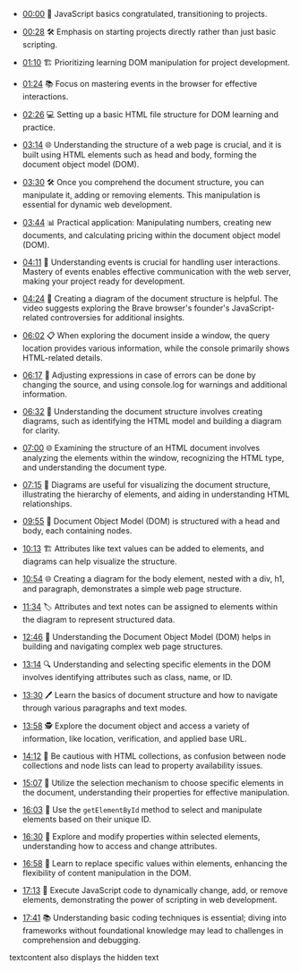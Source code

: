 - [00:00](https://youtu.be/DcjNkHtDj8A?t=0s) 🚀 JavaScript basics congratulated, transitioning to projects.
- [00:28](https://youtu.be/DcjNkHtDj8A?t=28s) 🛠️ Emphasis on starting projects directly rather than just basic scripting.
- [01:10](https://youtu.be/DcjNkHtDj8A?t=70s) 🏗️ Prioritizing learning DOM manipulation for project development.
- [01:24](https://youtu.be/DcjNkHtDj8A?t=84s) 📚 Focus on mastering events in the browser for effective interactions.
- [02:26](https://youtu.be/DcjNkHtDj8A?t=146s) 💻 Setting up a basic HTML file structure for DOM learning and practice.
- [03:14](https://youtu.be/DcjNkHtDj8A?t=194s) 🌐 Understanding the structure of a web page is crucial, and it is built using HTML elements such as head and body, forming the document object model (DOM).

- [03:30](https://youtu.be/DcjNkHtDj8A?t=210s) 🛠️ Once you comprehend the document structure, you can manipulate it, adding or removing elements. This manipulation is essential for dynamic web development.

- [03:44](https://youtu.be/DcjNkHtDj8A?t=224s) 📊 Practical application: Manipulating numbers, creating new documents, and calculating pricing within the document object model (DOM).

- [04:11](https://youtu.be/DcjNkHtDj8A?t=251s) 🔄 Understanding events is crucial for handling user interactions. Mastery of events enables effective communication with the web server, making your project ready for development.

- [04:24](https://youtu.be/DcjNkHtDj8A?t=264s) 🧠 Creating a diagram of the document structure is helpful. The video suggests exploring the Brave browser's founder's JavaScript-related controversies for additional insights.
- [06:02](https://youtu.be/DcjNkHtDj8A?t=362s) 📋 When exploring the document inside a window, the query location provides various information, while the console primarily shows HTML-related details.
- [06:17](https://youtu.be/DcjNkHtDj8A?t=377s) 🚧 Adjusting expressions in case of errors can be done by changing the source, and using console.log for warnings and additional information.
- [06:32](https://youtu.be/DcjNkHtDj8A?t=392s) 📄 Understanding the document structure involves creating diagrams, such as identifying the HTML model and building a diagram for clarity.
- [07:00](https://youtu.be/DcjNkHtDj8A?t=420s) 🌐 Examining the structure of an HTML document involves analyzing the elements within the window, recognizing the HTML type, and understanding the document type.
- [07:15](https://youtu.be/DcjNkHtDj8A?t=435s) 📐 Diagrams are useful for visualizing the document structure, illustrating the hierarchy of elements, and aiding in understanding HTML relationships.

- [09:55](https://youtu.be/DcjNkHtDj8A?t=595s) 📜 Document Object Model (DOM) is structured with a head and body, each containing nodes.
- [10:13](https://youtu.be/DcjNkHtDj8A?t=613s) 🏗️ Attributes like text values can be added to elements, and diagrams can help visualize the structure.
- [10:54](https://youtu.be/DcjNkHtDj8A?t=654s) 🌐 Creating a diagram for the body element, nested with a div, h1, and paragraph, demonstrates a simple web page structure.
- [11:34](https://youtu.be/DcjNkHtDj8A?t=694s) 🏷️ Attributes and text notes can be assigned to elements within the diagram to represent structured data.
- [12:46](https://youtu.be/DcjNkHtDj8A?t=766s) 🚀 Understanding the Document Object Model (DOM) helps in building and navigating complex web page structures.

- [13:14](https://youtu.be/DcjNkHtDj8A?t=794s) 🔍 Understanding and selecting specific elements in the DOM involves identifying attributes such as class, name, or ID.
- [13:30](https://youtu.be/DcjNkHtDj8A?t=810s) 🖊️ Learn the basics of document structure and how to navigate through various paragraphs and text modes.
- [13:58](https://youtu.be/DcjNkHtDj8A?t=838s) 🕵️ Explore the document object and access a variety of information, like location, verification, and applied base URL.
- [14:12](https://youtu.be/DcjNkHtDj8A?t=852s) 🧩 Be cautious with HTML collections, as confusion between node collections and node lists can lead to property availability issues.
- [15:07](https://youtu.be/DcjNkHtDj8A?t=907s) 🎯 Utilize the selection mechanism to choose specific elements in the document, understanding their properties for effective manipulation.

- [16:03](https://youtu.be/DcjNkHtDj8A?t=963s) 🎯 Use the `getElementById` method to select and manipulate elements based on their unique ID.
- [16:30](https://youtu.be/DcjNkHtDj8A?t=990s) 🔄 Explore and modify properties within selected elements, understanding how to access and change attributes.
- [16:58](https://youtu.be/DcjNkHtDj8A?t=1018s) 🧹 Learn to replace specific values within elements, enhancing the flexibility of content manipulation in the DOM.
- [17:13](https://youtu.be/DcjNkHtDj8A?t=1033s) 🚀 Execute JavaScript code to dynamically change, add, or remove elements, demonstrating the power of scripting in web development.
- [17:41](https://youtu.be/DcjNkHtDj8A?t=1061s) 📚 Understanding basic coding techniques is essential; diving into frameworks without foundational knowledge may lead to challenges in comprehension and debugging.

textcontent also displays the hidden text
